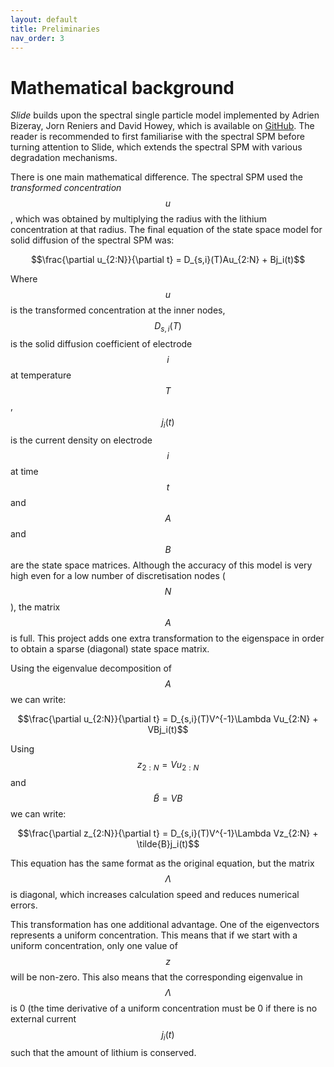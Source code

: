 ```yaml
---
layout: default
title: Preliminaries
nav_order: 3
---
```



# Mathematical background


_Slide_ builds upon the spectral single particle model implemented by Adrien Bizeray, Jorn Reniers and David Howey, which is available on 
[GitHub](https://github.com/davidhowey/Spectral_li-ion_SPM). The reader is recommended to first familiarise with the spectral SPM before turning attention 
to Slide, which extends the spectral SPM with various degradation mechanisms.

There is one main mathematical difference. The spectral SPM used the *transformed concentration* $$u$$, which was obtained by multiplying the 
radius with the lithium concentration at that radius. The final equation of the state space model for solid diffusion of the spectral SPM was:

$$\frac{\partial u_{2:N}}{\partial t} = D_{s,i}(T)Au_{2:N}  + Bj_i(t)$$

Where $$u$$ is the transformed concentration at the inner nodes, $$D_{s,i}(T)$$ is the solid diffusion
coefficient of electrode $$i$$ at temperature $$T$$, $$j_i(t)$$ is the current density on 
electrode $$i$$ at time $$t$$ and $$A$$ and $$B$$ are the state space matrices. 
Although the accuracy of this model is very high even for a low number of discretisation nodes ($$N$$),
the matrix $$A$$ is full. This project adds one extra transformation to the eigenspace in order to 
obtain a sparse (diagonal) state space matrix.

Using the eigenvalue decomposition of $$A$$ we can write:

$$\frac{\partial u_{2:N}}{\partial t} = D_{s,i}(T)V^{-1}\Lambda Vu_{2:N}  + VBj_i(t)$$

Using $$z_{2:N}=Vu_{2:N}$$ and $$\tilde{B}=VB$$  we can write:

$$\frac{\partial z_{2:N}}{\partial t} = D_{s,i}(T)V^{-1}\Lambda Vz_{2:N}  + \tilde{B}j_i(t)$$

This equation has the same format as the original equation, but the matrix $$\Lambda$$ is diagonal, which increases calculation speed and reduces numerical errors.

This transformation has one additional advantage. One of the eigenvectors represents a uniform concentration. This means that if we start with a uniform concentration, only one value of $$z$$ will be non-zero. 
This also means that the corresponding eigenvalue in $$\Lambda$$ is 0 (the time derivative of a uniform
concentration must be 0 if there is no external current $$j_i(t)$$ such that the amount of lithium is conserved.
